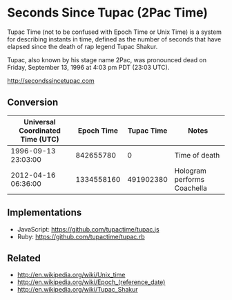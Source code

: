 Seconds Since Tupac (2Pac Time)
===============================

Tupac Time (not to be confused with Epoch Time or Unix Time) is a system for describing instants in time, defined as the number of seconds that have elapsed since the death of rap legend Tupac Shakur. 

Tupac, also known by his stage name 2Pac, was pronounced dead on Friday, September 13, 1996 at 4:03 pm PDT (23:03 UTC).

http://secondssincetupac.com

Conversion
----------

| Universal Coordinated Time (UTC) | Epoch Time | Tupac Time | Notes                        |
| -------------------------------- | ---------- | ---------- | ---------------------------- |
| 1996-09-13 23:03:00              | 842655780  | 0          | Time of death                |
| 2012-04-16 06:36:00              | 1334558160 | 491902380  | Hologram performs Coachella  |


Implementations
---------------
- JavaScript: https://github.com/tupactime/tupac.js
- Ruby: https://github.com/tupactime/tupac.rb

Related
-------
- http://en.wikipedia.org/wiki/Unix_time
- http://en.wikipedia.org/wiki/Epoch_(reference_date)
- http://en.wikipedia.org/wiki/Tupac_Shakur
